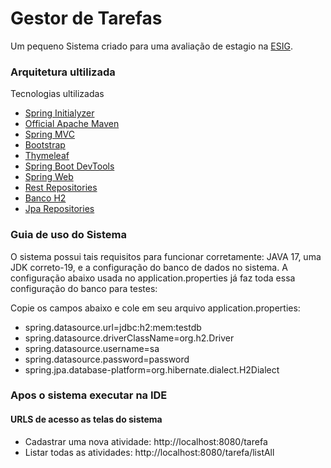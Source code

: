 # Gestor de Tarefas
Um pequeno Sistema criado para uma avaliação de estagio na [ESIG](https://esig.group/).

### Arquitetura ultilizada

Tecnologias ultilizadas
* [Spring Initialyzer](https://docs.spring.io/spring-boot/docs/3.2.1/reference/htmlsingle/index.html#web)
* [Official Apache Maven](https://maven.apache.org/guides/index.html)
* [Spring MVC](https://docs.spring.io/spring-boot/docs/3.2.1/maven-plugin/reference/html/)
* [Bootstrap](https://docs.spring.io/spring-boot/docs/3.2.1/maven-plugin/reference/html/#build-image)
* [Thymeleaf](https://docs.spring.io/spring-boot/docs/3.2.1/reference/htmlsingle/index.html#web.servlet.spring-mvc.template-engines)
* [Spring Boot DevTools](https://docs.spring.io/spring-boot/docs/3.2.1/reference/htmlsingle/index.html#using.devtools)
* [Spring Web](https://docs.spring.io/spring-boot/docs/3.2.1/reference/htmlsingle/index.html#web)
* [Rest Repositories](https://docs.spring.io/spring-boot/docs/3.2.1/reference/htmlsingle/index.html#howto.data-access.exposing-spring-data-repositories-as-rest)
* [Banco H2](https://docs.spring.io/spring-boot/docs/3.2.1/reference/htmlsingle/index.html#howto.data-access.exposing-spring-data-repositories-as-rest)
* [ Jpa Repositories](https://docs.spring.io/spring-boot/docs/3.2.1/reference/htmlsingle/index.html#howto.data-access.exposing-spring-data-repositories-as-rest)

### Guia de uso do Sistema

O sistema possui tais requisitos para funcionar corretamente: JAVA 17, uma JDK correto-19, e a configuração do banco de dados no sistema. 
A configuração abaixo usada no application.properties já faz toda essa configuração do banco para testes:

Copie os campos abaixo e cole em seu arquivo application.properties:
* spring.datasource.url=jdbc:h2:mem:testdb
* spring.datasource.driverClassName=org.h2.Driver
* spring.datasource.username=sa
* spring.datasource.password=password
* spring.jpa.database-platform=org.hibernate.dialect.H2Dialect
 
### Apos o sistema executar na IDE
#### URLS de acesso as telas do sistema

* Cadastrar uma nova atividade: http://localhost:8080/tarefa
* Listar todas as atividades: http://localhost:8080/tarefa/listAll
